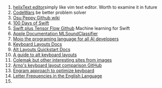 1. [helixText editor](https://ports.macports.org/port/helix/details/)simply like vim text editor. Worth to examine it in future
2. [CodeWars](https://www.codewars.com/users/KuuuGR) be better problem solver 
3. [Osu Peppy Github wiki](https://github.com/ppy/osu/wiki/User-file-storage)
4. [100 Days of Swift](https://www.hackingwithswift.com/100)
5. [Swift plus Tensor Flow Github](https://github.com/tensorflow/swift) Machine learning for Swift
6. [Apple Documentation MLSoundClassifier](https://developer.apple.com/documentation/createml/mlsoundclassifier)
7. [Mojo the programing language for all AI developers](https://www.modular.com/max/mojo)
8. [Keyboard Layouts Docs](https://docs.google.com/document/d/1_a5Nzbkwyk1o0bvTctZrtgsee9jSP-6I0q3A0_9Mzm0/edit)
9. [Alt Layouts Quickstart Docs](https://docs.google.com/document/d/19EeHFoqOPahbQq1cMAEIPwUsvlQuVpQYhDpevFig5zo/edit)
10. [A guide to alt keyboard layouts](https://getreuer.info/posts/keyboards/alt-layouts/index.html)
11. [Colemak but other interesting sites from images](https://www.google.com/search?client=firefox-b-d&sca_esv=6dcea3799f814f53&sxsrf=ACQVn09QSbQZgMd9PznFg6yurxAA74GvYg:1707081472436&q=colemak+letters+ortonormal&tbm=isch&source=lnms&sa=X&ved=2ahUKEwjCpZGGzpKEAxVaFBAIHXrfCYUQ0pQJegQIDRAB&biw=1874&bih=1177#imgrc=9dE_bcR0GDcX_M&imgdii=cM7FSs6gKxFRNM)
12. [Arno's keyboard layout comparison GitHub](https://github.com/binarybottle/engram/blob/master/compare_layouts.ipynb)
13. [Engram approach to optimize keyboard](file:///Users/grzegorzkulesza/Downloads/preprints202103.0287.v1-1.pdf)
14. [Letter Frequencies in the English Language](https://www3.nd.edu/~busiforc/handouts/cryptography/Letter%20Frequencies.html)
15. 